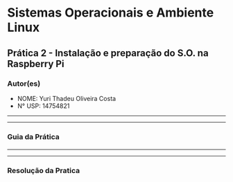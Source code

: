 # Sistemas Operacionais e Ambiente Linux

## Prática 2 - Instalação e preparação do S.O. na Raspberry Pi

### Autor(es)

- NOME: Yuri Thadeu Oliveira Costa
- N° USP: 14754821

***
***

### Guia da Prática

####

***
***

### Resolução da Pratica
